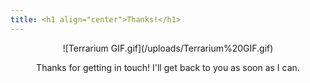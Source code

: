 ```yaml
---
title: <h1 align="center">Thanks!</h1>
---
```


<p align="center">
![Terrarium GIF.gif](/uploads/Terrarium%20GIF.gif)
</p>

<p align="center">Thanks for getting in touch! I'll get back to you as soon as I can.</p>